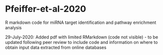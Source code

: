 # Pfeiffer-et-al-2020
R markdown code for miRNA target identification and pathway enrichment analysis

29-July-2020: Added pdf with limited RMarkdown (code not visible) - to be updated following peer review to include code and information on where to obtain input data extracted from online databases
